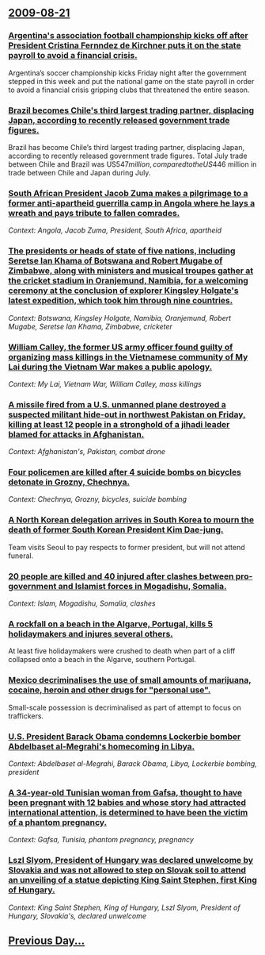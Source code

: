 ## [2009-08-21](/news/2009/08/21/index.md)

### [ Argentina's association football championship kicks off after President Cristina Fernndez de Kirchner puts it on the state payroll to avoid a financial crisis. ](/news/2009/08/21/argentina-s-association-football-championship-kicks-off-after-president-cristina-fernandez-de-kirchner-puts-it-on-the-state-payroll-to-avoi.md)
Argentina&rsquo;s soccer championship kicks Friday night after the government stepped in this week and put the national game on the state payroll in order to avoid a financial crisis gripping clubs that threatened the entire season.

### [ Brazil becomes Chile's third largest trading partner, displacing Japan, according to recently released government trade figures. ](/news/2009/08/21/brazil-becomes-chile-s-third-largest-trading-partner-displacing-japan-according-to-recently-released-government-trade-figures.md)
Brazil has become Chile&rsquo;s third largest trading partner, displacing Japan, according to recently released government trade figures. Total July trade between Chile and Brazil was US$547 million, compared to the US$446 million in trade between Chile and Japan during July.

### [ South African President Jacob Zuma makes a pilgrimage to a former anti-apartheid guerrilla camp in Angola where he lays a wreath and pays tribute to fallen comrades. ](/news/2009/08/21/south-african-president-jacob-zuma-makes-a-pilgrimage-to-a-former-anti-apartheid-guerrilla-camp-in-angola-where-he-lays-a-wreath-and-pays-t.md)
_Context: Angola, Jacob Zuma, President, South Africa, apartheid_

### [ The presidents or heads of state of five nations, including Seretse Ian Khama of Botswana and Robert Mugabe of Zimbabwe, along with ministers and musical troupes gather at the cricket stadium in Oranjemund, Namibia, for a welcoming ceremony at the conclusion of explorer Kingsley Holgate's latest expedition, which took him through nine countries. ](/news/2009/08/21/the-presidents-or-heads-of-state-of-five-nations-including-seretse-ian-khama-of-botswana-and-robert-mugabe-of-zimbabwe-along-with-ministe.md)
_Context: Botswana, Kingsley Holgate, Namibia, Oranjemund, Robert Mugabe, Seretse Ian Khama, Zimbabwe, cricketer_

### [ William Calley, the former US army officer found guilty of organizing mass killings in the Vietnamese community of My Lai during the Vietnam War makes a public apology.](/news/2009/08/21/william-calley-the-former-us-army-officer-found-guilty-of-organizing-mass-killings-in-the-vietnamese-community-of-my-lai-during-the-vietna.md)
_Context: My Lai, Vietnam War, William Calley, mass killings_

### [ A missile fired from a U.S. unmanned plane destroyed a suspected militant hide-out in northwest Pakistan on Friday, killing at least 12 people in a stronghold of a jihadi leader blamed for attacks in Afghanistan. ](/news/2009/08/21/a-missile-fired-from-a-u-s-unmanned-plane-destroyed-a-suspected-militant-hide-out-in-northwest-pakistan-on-friday-killing-at-least-12-peo.md)
_Context: Afghanistan's, Pakistan, combat drone_

### [ Four policemen are killed after 4 suicide bombs on bicycles detonate in Grozny, Chechnya. ](/news/2009/08/21/four-policemen-are-killed-after-4-suicide-bombs-on-bicycles-detonate-in-grozny-chechnya.md)
_Context: Chechnya, Grozny, bicycles, suicide bombing_

### [ A North Korean delegation arrives in South Korea to mourn the death of former South Korean President Kim Dae-jung. ](/news/2009/08/21/a-north-korean-delegation-arrives-in-south-korea-to-mourn-the-death-of-former-south-korean-president-kim-dae-jung.md)
Team visits Seoul to pay respects to former president, but will not attend funeral.

### [ 20 people are killed and 40 injured after clashes between pro-government and Islamist forces in Mogadishu, Somalia. ](/news/2009/08/21/20-people-are-killed-and-40-injured-after-clashes-between-pro-government-and-islamist-forces-in-mogadishu-somalia.md)
_Context: Islam, Mogadishu, Somalia, clashes_

### [ A rockfall on a beach in the Algarve, Portugal, kills 5 holidaymakers and injures several others. ](/news/2009/08/21/a-rockfall-on-a-beach-in-the-algarve-portugal-kills-5-holidaymakers-and-injures-several-others.md)
At least five holidaymakers were crushed to death when part of a cliff collapsed onto a beach in the Algarve, southern Portugal.

### [ Mexico decriminalises the use of small amounts of marijuana, cocaine, heroin and other drugs for "personal use". ](/news/2009/08/21/mexico-decriminalises-the-use-of-small-amounts-of-marijuana-cocaine-heroin-and-other-drugs-for-personal-use.md)
Small-scale possession is decriminalised as part of attempt to focus on traffickers.

### [ U.S. President Barack Obama condemns Lockerbie bomber Abdelbaset al-Megrahi's homecoming in Libya. ](/news/2009/08/21/u-s-president-barack-obama-condemns-lockerbie-bomber-abdelbaset-al-megrahi-s-homecoming-in-libya.md)
_Context: Abdelbaset al-Megrahi, Barack Obama, Libya, Lockerbie bombing, president_

### [ A 34-year-old Tunisian woman from Gafsa, thought to have been pregnant with 12 babies and whose story had attracted international attention, is determined to have been the victim of a phantom pregnancy. ](/news/2009/08/21/a-34-year-old-tunisian-woman-from-gafsa-thought-to-have-been-pregnant-with-12-babies-and-whose-story-had-attracted-international-attention.md)
_Context: Gafsa, Tunisia, phantom pregnancy, pregnancy_

### [ Lszl Slyom, President of Hungary was declared unwelcome by Slovakia and was not allowed to step on Slovak soil to attend an unveiling of a statue depicting King Saint Stephen, first King of Hungary. ](/news/2009/08/21/laszlo-solyom-president-of-hungary-was-declared-unwelcome-by-slovakia-and-was-not-allowed-to-step-on-slovak-soil-to-attend-an-unveiling-of.md)
_Context: King Saint Stephen, King of Hungary, Lszl Slyom, President of Hungary, Slovakia's, declared unwelcome_

## [Previous Day...](/news/2009/08/20/index.md)


